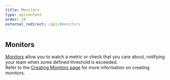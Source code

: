 ```yaml
---
title: Monitors
type: apicontent
order: 19
external_redirect: /api/#monitors
---
```

## Monitors

[Monitors][1] allow you to watch a metric or check that you care about, notifying your team when some defined threshold is exceeded.  
Refer to the [Creating Monitors page][2] for more information on creating monitors.

[1]: /monitors
[2]: /monitors/monitor_types
